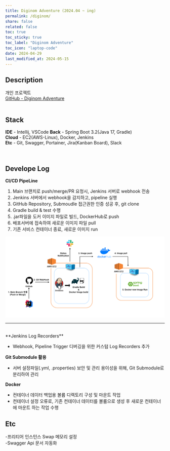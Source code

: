 ```yaml
---
title: Diginom Adventure (2024.04 ~ ing)
permalink: /diginom/
share: false
related: false
toc: true
toc_sticky: true
toc_label: "Diginom Adventure"
toc_icon: "laptop-code"
date: 2024-04-29
last_modified_at: 2024-05-15
---
```


## Description

개인 프로젝트  
[GitHub - Diginom Adventure](https://github.com/one-zeze/Diginom-Adventure)  
<br>

<!-- 일정관리/스터디 플랫폼(웹).
자신이 어떠한 목표를 도달하기 위해 진행했던 모든 과정들을 시각화하고, 시각화된 db들이 포트폴리오로처럼 구축되고 커스텀할 수 있는, 과정 + 결과로 나를 증명할 수 있는 서비스를 목표로 합니다.
<br> -->

## Stack

**IDE** - Intellij, VSCode
**Back** - Spring Boot 3.2(Java 17, Gradle)  
**Cloud** - EC2(AWS-Linux), Docker, Jenkins  
**Etc** - Git, Swagger, Portainer, Jira(Kanban Board), Slack

<!-- **Front** - React, TypeScript, Recoil   -->
<br>

## Develope Log

**CI/CD PipeLine**

1. Main 브랜치로 push/merge/PR 요청시, Jenkins 서버로 webhook 전송
2. Jenkins 서버에서 webhook을 감지하고, pipeline 실행
3. GitHub Repository, Submoudle 접근권한 인증 성공 후, git clone
4. Gradle build & test 수행
5. .jar파일을 도커 이미지 파일로 빌드, DockerHub로 push
6. 배포서버에 접속하여 새로운 이미지 파일 pull
7. 기존 서비스 컨테이너 종료, 새로운 이미지 run

<!-- - Jenkins Credentials로 (Repository, spring 서버 등)외부 서비스 접근시 인증 처리 -->

![architecture](/assets/img/pipeline.png)

---

<br>
**Jenkins Log Recorders**

- Webhook, Pipeline Trigger 디버깅을 위한 커스텀 Log Recorders 추가

**Git Submodule 활용**

- 서버 설정파일(.yml, .properties) 보안 및 관리 용이성을 위해, Git Submodule로 분리하여 관리

**Docker**

- 컨테이너 데이터 백업용 볼륨 디렉토리 구성 및 마운트 작업
- 컨테이너 설정 오류로, 기존 컨테이너 데이터를 볼륨으로 생성 후 새로운 컨테이너에 마운트 하는 작업 수행

## Etc

-프리티어 인스턴스 Swap 메모리 설정  
-Swagger Api 문서 자동화
